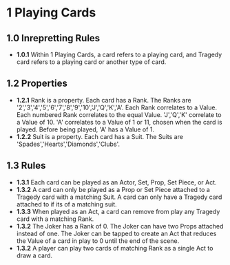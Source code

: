 # 1 Playing Cards

## 1.0 Inrepretting Rules
* **1.0.1** Within 1 Playing Cards, a card refers to a playing card, and Tragedy card refers to a playing card or another type of card. 

## 1.2 Properties
* **1.2.1** Rank is a property.  Each card has a Rank.  The Ranks are '2','3','4','5','6','7','8','9','10','J','Q','K','A'.  Each Rank correlates to a Value.  Each numbered Rank correlates to the equal Value.  'J','Q','K' correlate to a Value of 10.  'A' correlates to a Value of 1 or 11, chosen when the card is played.  Before being played, 'A' has a Value of 1.
* **1.2.2** Suit is a property.  Each card has a Suit.  The Suits are 'Spades','Hearts','Diamonds','Clubs'.

## 1.3 Rules
* **1.3.1** Each card can be played as an Actor, Set, Prop, Set Piece, or Act.
* **1.3.2** A card can only be played as a Prop or Set Piece attached to a Tragedy card with a matching Suit.  A card can only have a Tragedy card attached to if its of a matching suit.
* **1.3.3** When played as an Act, a card can remove from play any Tragedy card with a matching Rank.
* **1.3.2** The Joker has a Rank of 0.  The Joker can have two Props attached instead of one.  The Joker can be tapped to create an Act that reduces the Value of a card in play to 0 until the end of the scene.
* **1.3.2** A player can play two cards of matching Rank as a single Act to draw a card.